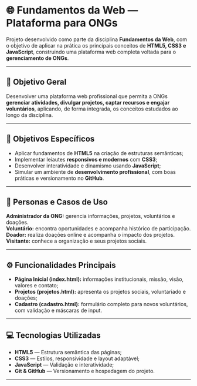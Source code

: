 # 🌐 Fundamentos da Web — Plataforma para ONGs

Projeto desenvolvido como parte da disciplina **Fundamentos da Web**, com o objetivo de aplicar na prática os principais conceitos de **HTML5, CSS3 e JavaScript**, construindo uma plataforma web completa voltada para o **gerenciamento de ONGs**.

---

## 🎯 Objetivo Geral

Desenvolver uma plataforma web profissional que permita a ONGs **gerenciar atividades, divulgar projetos, captar recursos e engajar voluntários**, aplicando, de forma integrada, os conceitos estudados ao longo da disciplina.

---

## 🧩 Objetivos Específicos

- Aplicar fundamentos de **HTML5** na criação de estruturas semânticas;
- Implementar leiautes **responsivos e modernos** com **CSS3**;
- Desenvolver interatividade e dinamismo usando **JavaScript**;
- Simular um ambiente de **desenvolvimento profissional**, com boas práticas e versionamento no **GitHub**.

---

## 👥 Personas e Casos de Uso

**Administrador da ONG:** gerencia informações, projetos, voluntários e doações.  
**Voluntário:** encontra oportunidades e acompanha histórico de participação.  
**Doador:** realiza doações online e acompanha o impacto dos projetos.  
**Visitante:** conhece a organização e seus projetos sociais.

---

## ⚙️ Funcionalidades Principais

- **Página Inicial (index.html):** informações institucionais, missão, visão, valores e contato;  
- **Projetos (projetos.html):** apresenta os projetos sociais, voluntariado e doações;  
- **Cadastro (cadastro.html):** formulário completo para novos voluntários, com validação e máscaras de input.

---

## 💻 Tecnologias Utilizadas

- **HTML5** — Estrutura semântica das páginas;  
- **CSS3** — Estilos, responsividade e layout adaptável;  
- **JavaScript** — Validação e interatividade;  
- **Git & GitHub** — Versionamento e hospedagem do projeto.

---



